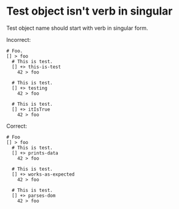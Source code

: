 # Test object isn't verb in singular

Test object name should start with verb in singular form.

Incorrect:

```eo
# Foo.
[] > foo
  # This is test.
  [] +> this-is-test
    42 > foo

  # This is test.
  [] +> testing
    42 > foo

  # This is test.
  [] +> itIsTrue
    42 > foo
```

Correct:

```eo
# Foo
[] > foo
  # This is test.
  [] +> prints-data
    42 > foo

  # This is test.
  [] +> works-as-expected
    42 > foo

  # This is test.
  [] +> parses-dom
    42 > foo
```
